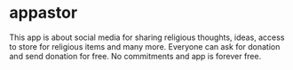 # appastor
This app is about social media for sharing religious thoughts, ideas, access to store for religious items and many more. Everyone can ask for donation and send donation for free. No commitments and app is forever free.
